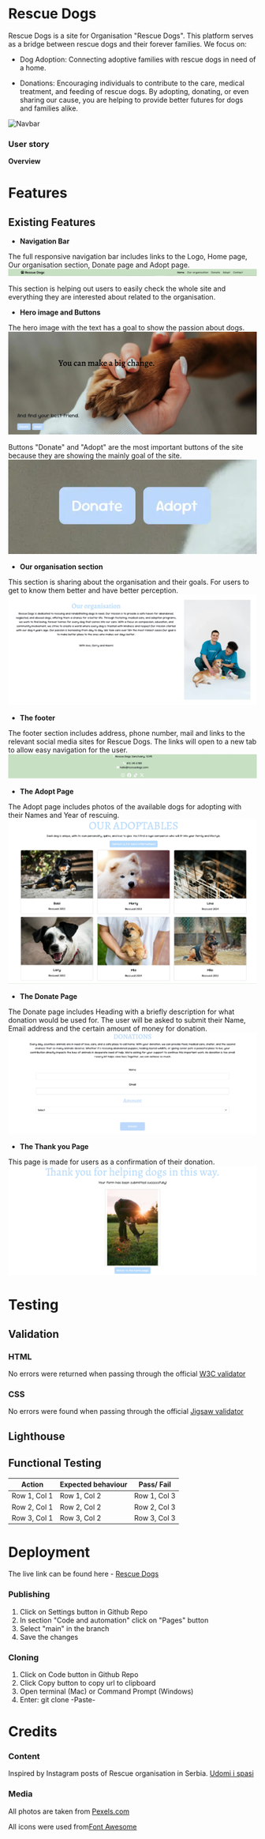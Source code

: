 # Rescue Dogs
Rescue Dogs is a site for Organisation "Rescue Dogs". This platform serves as a bridge between rescue dogs and their forever families. We focus on:

+ Dog Adoption: Connecting adoptive families with rescue dogs in need of a home.

+ Donations: Encouraging individuals to contribute to the care, medical treatment, and feeding of rescue dogs.
By adopting, donating, or even sharing our cause, you are helping to provide better futures for dogs and families alike.

![Navbar](assets/images/am%20i%20responsive.webp)

### **User story**
**Overview**




# Features

 ## Existing Features

+ **Navigation Bar**

The full responsive navigation bar includes links to the Logo, Home page, Our organisation section, Donate page and  Adopt page.
![Navbar](assets/images/navbar.webp)


This section is helping out users to easily check the whole site and everything they are interested about related to the organisation.

+ **Hero image and Buttons**

The hero image with the text has a goal to show the passion about dogs. 
![Hero image](assets/images/Hero%20image%20with%20text.webp)

Buttons "Donate" and "Adopt" are the most important buttons of the site because they are showing the mainly goal of the site.
![Buttons on hero image](assets/images/Buttons%20on%20hero%20image.webp)

+ **Our organisation section**

This section is sharing about the organisation and their goals. For users to get to know them better and have better perception.
![Our organisation section](assets/images/our%20section%20readme%20.webp)

+ **The footer**

The footer section includes address, phone number, mail and links to the relevant social media sites for Rescue Dogs. The links will open to a new tab to allow easy navigation for the user.
![The footer](assets/images/Footer.webp)

+ **The Adopt Page**

The Adopt page includes photos of the available dogs for adopting with their Names and Year of rescuing.
![The Adopt page](assets/images/adopt%20page%20readme.webp)

+ **The Donate Page**

The Donate page includes Heading with a briefly description for what donation would be used for. 
The user will be asked to submit their Name, Email address and the certain amount of money for donation.
![The Donate page](assets/images/Donate%20page.webp)


+ **The Thank you Page**

This page is made for users as a confirmation of their  donation.
![The thank you page](assets/images/Thank%20you%20page.webp)

# Testing

## Validation

### **HTML**

No errors were returned when passing through the official [W3C validator](https://validator.w3.org/)

### **CSS**

No errors were found when passing through the official [Jigsaw validator](https://jigsaw.w3.org/css-validator/)

## Lighthouse

## Functional Testing

| Action      | Expected behaviour       | Pass/ Fail       |
|----------------|----------------|----------------|
| Row 1, Col 1   | Row 1, Col 2   | Row 1, Col 3   |
| Row 2, Col 1   | Row 2, Col 2   | Row 2, Col 3   |
| Row 3, Col 1   | Row 3, Col 2   | Row 3, Col 3   |

# Deployment

 The live link can be found here - [Rescue Dogs](https://indiica.github.io/rescue-dogs/)

### Publishing
1. Click on Settings button in Github Repo
2. In section "Code and automation" click on "Pages" button
3. Select "main" in the branch
4. Save the changes

### Cloning
1. Click on Code button in Github Repo
2. Click Copy button to copy url to clipboard
3. Open terminal (Mac) or Command Prompt (Windows)
4. Enter: git clone -Paste-

# Credits

### **Content**

Inspired by Instagram posts of Rescue organisation in Serbia. [Udomi i spasi](https://www.instagram.com/udomi_i_spasi/)


 ### **Media**
All photos are taken from [Pexels.com](https://www.pexels.com/)

All icons were used from[Font Awesome](https://fontawesome.com)




[def]: assets/images/am%20i%20responsive.webp